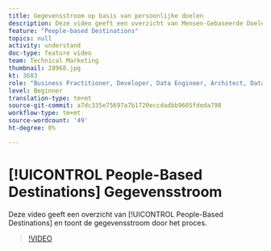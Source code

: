 ```yaml
---
title: Gegevensstroom op basis van persoonlijke doelen
description: Deze video geeft een overzicht van Mensen-Gebaseerde Doelen en toont de gegevensstroom door het proces.
feature: "People-based Destinations"
topics: null
activity: understand
doc-type: feature video
team: Technical Marketing
thumbnail: 28968.jpg
kt: 3683
role: "Business Practitioner, Developer, Data Engineer, Architect, Data Architect, Administrator, Leader"
level: Beginner
translation-type: tm+mt
source-git-commit: a7dc335e75697a7b1720eccdadbb9605fdeda798
workflow-type: tm+mt
source-wordcount: '49'
ht-degree: 0%

---
```



# [!UICONTROL People-Based Destinations] Gegevensstroom

Deze video geeft een overzicht van [!UICONTROL People-Based Destinations] en toont de gegevensstroom door het proces.

>[!VIDEO](https://video.tv.adobe.com/v/28968/?quality=12)
